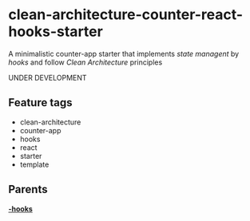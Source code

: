 # clean-architecture-counter-react-hooks-starter

A minimalistic counter-app starter that implements *state managent* by *hooks* and follow *Clean Architecture* principles

UNDER DEVELOPMENT

## Feature tags
- clean-architecture
- counter-app
- hooks
- react
- starter
- template

## Parents

[**-hooks**](https://github.com/softspiders/clean-architecture-counter-starters/tree/clean-architecture-counter-react)

